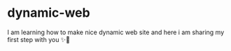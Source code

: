 # dynamic-web
I am learning how to make nice dynamic web site and here i am sharing my first step with you ✨💪
